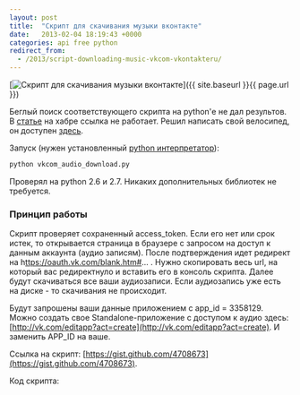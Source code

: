 ```yaml
---
layout: post
title:  "Скрипт для скачивания музыки вконтакте"
date:   2013-02-04 18:19:43 +0000
categories: api free python
redirect_from:
  - /2013/script-downloading-music-vkcom-vkontakteru/
---
```


[![Скрипт для скачивания музыки вконтакте](/assets/posts/2013-02-04-script-downloading-music-vkcom-vkontakteru/vk_audio.jpeg "Скрипт для скачивания музыки вконтакте")]({{ site.baseurl }}{{ page.url }})

Беглый поиск соответствующего скрипта на python'е не дал результов. В [статье](http://habrahabr.ru/post/143860/) на хабре ссылка не работает. Решил написать свой велосипед, он доступен [здесь](https://gist.github.com/4708673).

Запуск (нужен установленный [python интерпретатор](http://www.python.org/download/releases/2.7.4/)):

```bash
python vkcom_audio_download.py
```

Проверял на python 2.6 и 2.7. Никаких дополнительных библиотек не требуется.

<!--more-->

### Принцип работы

Скрипт проверяет сохраненный access_token. Если его нет или срок истек, то открывается страница в браузере с запросом на доступ к данным аккаунта (аудио записям). После подтверждения идет редирект на h[ttps://oauth.vk.com/blank.htm#](https://oauth.vk.com/blank.htm#)... . Нужно скопировать весь url, на который вас редиректнуло и вставить его в консоль скрипта. Далее будут скачиваться все ваши аудиозаписи. Если аудиозапись уже есть на диске - то скачивания не происходит.

Будут запрошены ваши данные приложением с app_id = 3358129. Можно создать свое Standalone-приложение с доступом к аудио здесь: [http://vk.com/editapp?act=create](http://vk.com/editapp?act=create). И заменить APP_ID на ваше.

Ссылка на скрипт: [https://gist.github.com/4708673](https://gist.github.com/4708673).

Код скрипта:

<script src="https://gist.github.com/st4lk/4708673.js"></script>
